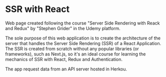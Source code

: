 # SSR with React

Web page created following the course "Server Side Rendering with Reack and Redux" by "Stephen Grider" in the Udemy platform.

The sole purpose of this web application is to create the architecture of the server that handles the Server Side Rendering (SSR) of a React Application.
The SSR is created from scratch without any popular libraries (or frameworks), such as Next.js, so it's an ideal course for learning the mechanics of SSR with React, Redux and Authentication.

The app request data from an API server hosted in Herkou.
